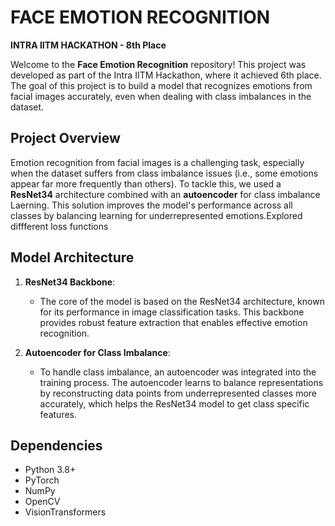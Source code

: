 # FACE EMOTION RECOGNITION

**INTRA IITM HACKATHON - 8th Place**

Welcome to the **Face Emotion Recognition** repository! This project was developed as part of the Intra IITM Hackathon, where it achieved 6th place. The goal of this project is to build a model that recognizes emotions from facial images accurately, even when dealing with class imbalances in the dataset.

## Project Overview

Emotion recognition from facial images is a challenging task, especially when the dataset suffers from class imbalance issues (i.e., some emotions appear far more frequently than others). To tackle this, we used a **ResNet34** architecture combined with an **autoencoder** for class imbalance Laerning. This solution improves the model's performance across all classes by balancing learning for underrepresented emotions.Explored diffferent loss functions

## Model Architecture

1. **ResNet34 Backbone**:
    - The core of the model is based on the ResNet34 architecture, known for its performance in image classification tasks. This backbone provides robust feature extraction that enables effective emotion recognition.

2. **Autoencoder for Class Imbalance**:
    - To handle class imbalance, an autoencoder was integrated into the training process. The autoencoder learns to balance representations by reconstructing data points from underrepresented classes more accurately, which helps the ResNet34 model to get class specific features.






## Dependencies

- Python 3.8+
- PyTorch
- NumPy
- OpenCV
- VisionTransformers



